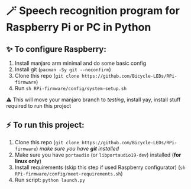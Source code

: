 # 🪄 Speech recognition program for Raspberry Pi or PC in Python

## ✨ To configure Raspberry:
1. Install manjaro arm minimal and do some basic config
2. Install git (`pacman -Sy git --noconfirm`)
3. Clone this repo (`git clone https://github.com/Bicycle-LEDs/RPi-firmware`)
4. Run `sh RPi-firmware/config/system-setup.sh` 

⚠️ This will move your manjaro branch to *testing*, install yay, install stuff required to run this project

## ⚡ To run this project:
1. Clone this repo (`git clone https://github.com/Bicycle-LEDs/RPi-firmware`) *make sure you have **git** installed*
2. Make sure you have `portaudio` (or `libportaudio19-dev`) installed (**for linux only**)
3. Install requirements (skip this step if used Raspberry configurator) (`sh RPi-firmware/config/meet-requirements.sh`)
4. Run script: ```python launch.py```